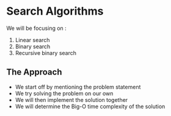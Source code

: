 # Search Algorithms

We will be focusing on :

1. Linear search
2. Binary search
3. Recursive binary search

## The Approach

- We start off by mentioning the problem statement
- We try solving the problem on our own
- We will then implement the solution together
- We will determine the Big-O time complexity of the solution

